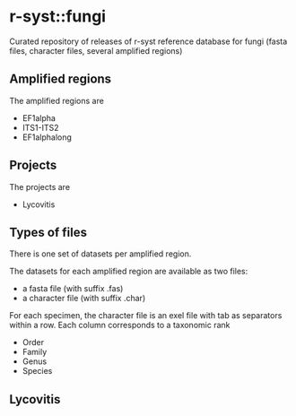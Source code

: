 # r-syst::fungi
Curated repository of releases of r-syst reference database for fungi (fasta files, character files, several amplified regions)  

## Amplified regions

The amplified regions are
* EF1alpha
* ITS1-ITS2
* EF1alphalong


## Projects

The projects are 
* Lycovitis

## Types of files

There is one set of datasets per amplified region.   

The datasets for each amplified region are available as two files:
* a fasta file (with suffix .fas)
* a character file (with suffix .char)

For each specimen, the character file is an exel file with tab as separators within a row. Each column corresponds to a taxonomic rank
* Order
* Family
* Genus
* Species


## Lycovitis




